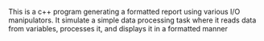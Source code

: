This is a c++ program generating a formatted report using various I/O manipulators. It simulate a simple data processing task where it reads data from variables, processes it, and displays it in a formatted manner
